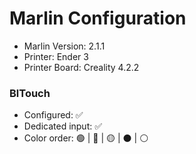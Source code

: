 # Marlin Configuration

- Marlin Version: 2.1.1 
- Printer: Ender 3 
- Printer Board: Creality 4.2.2

### BlTouch
- Configured: ✅
- Dedicated input: ✅
- Color order: 🟢 | 🔴 | 🟡 | ⚫ | ⚪ 
